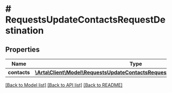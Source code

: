 # # RequestsUpdateContactsRequestDestination

## Properties

Name | Type | Description | Notes
------------ | ------------- | ------------- | -------------
**contacts** | [**\Arta\Client\Model\RequestsUpdateContactsRequestDestinationContactsInner[]**](RequestsUpdateContactsRequestDestinationContactsInner.md) |  | [optional]

[[Back to Model list]](../../README.md#models) [[Back to API list]](../../README.md#endpoints) [[Back to README]](../../README.md)
